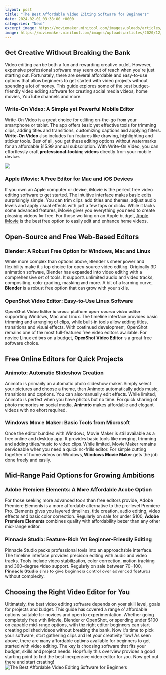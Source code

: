 ```yaml
---
layout: post
title: "The Best Affordable Video Editing Software for Beginners"
date: 2024-02-01 03:38:00 +0000
categories: "News"
excerpt_image: https://moviemaker.minitool.com/images/uploads/articles/2020/12/best-video-editing-software-for-beginners/best-video-editing-software-for-beginners-1.jpg
image: https://moviemaker.minitool.com/images/uploads/articles/2020/12/best-video-editing-software-for-beginners/best-video-editing-software-for-beginners-1.jpg
---
```


## Get Creative Without Breaking the Bank
Video editing can be both a fun and rewarding creative outlet. However, expensive professional software may seem out of reach when you're just starting out. Fortunately, there are several affordable and easy-to-use options that allow beginners to get started with video projects without spending a lot of money. This guide explores some of the best budget-friendly video editing software for creating social media videos, home movies, YouTube channels and more.
### Write-On Video: A Simple yet Powerful Mobile Editor
Write-On Video is a great choice for editing on-the-go from your smartphone or tablet. The app offers basic yet effective tools for trimming clips, adding titles and transitions, customizing captions and applying filters. **Write-On Video** also includes fun features like drawing, highlighting and sticker tools. Best of all, you get these editing options without watermarks for an affordable $15.99 annual subscription. With Write-On Video, you can effortlessly craft **professional-looking videos** directly from your mobile device.

![](https://www.biztechpost.com/wp-content/uploads/2018/01/cova-3.jpg)
### Apple iMovie: A Free Editor for Mac and iOS Devices 
If you own an Apple computer or device, iMovie is the perfect free video editing software to get started. The intuitive interface makes basic edits surprisingly simple. You can trim clips, add titles and themes, adjust audio levels and apply visual effects with just a few taps or clicks. While it lacks some advanced features, iMovie gives you everything you need to create pleasing videos for free. For those working on an Apple budget, [Apple iMovie](https://fistore.mysenprints.com/collection/aleshire) is the best free option to easily edit and enhance home videos.
## Open-Source and Free Web-Based Editors 
### Blender: A Robust Free Option for Windows, Mac and Linux
While more complex than options above, Blender's sheer power and flexibility make it a top choice for open-source video editing. Originally 3D animation software, Blender has expanded into video editing with a comprehensive set of tools. It supports unlimited audio and video tracks, compositing, color grading, masking and more. A bit of a learning curve, **Blender** is a robust free option that can grow with your skills.
### OpenShot Video Editor: Easy-to-Use Linux Software 
OpenShot Video Editor is cross-platform open-source video editor supporting Windows, Mac and Linux. The timeline interface provides basic trimming and arranging of clips, while built-in tools allow adding titles, transitions and visual effects. With continued development, OpenShot remains one of the most full-featured free video editors available. For novice Linux editors on a budget, **OpenShot Video Editor** is a great free software choice.
## Free Online Editors for Quick Projects
### Animoto: Automatic Slideshow Creation
Animoto is primarily an automatic photo slideshow maker. Simply select your pictures and choose a theme, then Animoto automatically adds music, transitions and captions. You can also manually edit effects. While limited, Animoto is perfect when you have photos but no time. For quick sharing of photo memories on social media, **Animoto** makes affordable and elegant videos with no effort required.
### Windows Movie Maker: Basic Tools from Microsoft 
Once the editor bundled with Windows, Movie Maker is still available as a free online and desktop app. It provides basic tools like merging, trimming and adding titles/music to video clips. While limited, Movie Maker remains serviceable when you need a quick no-frills editor. For simple cutting together of home videos on Windows, **Windows Movie Maker** gets the job done freely and easily.
## Mid-Range Paid Options for Growing Ambitions
### Adobe Premiere Elements: A More Affordable Adobe Option
For those seeking more advanced tools than free editors provide, Adobe Premiere Elements is a more affordable alternative to the pro-level Premiere Pro. Elements gives you layered timelines, title creation, audio editing, video effects and basic color correction. Regularly on sale for under $100, **Adobe Premiere Elements** combines quality with affordability better than any other mid-range editor. 
### Pinnacle Studio: Feature-Rich Yet Beginner-Friendly Editing
Pinnacle Studio packs professional tools into an approachable interface. The timeline interface provides precision editing with audio and video tracks. Tools include video stabilization, color correction, motion tracking and 360-degree video support. Regularly on sale between $70-$100, **Pinnacle Studio** aims to give beginners control over advanced features without complexity.
## Choosing the Right Video Editor for You
Ultimately, the best video editing software depends on your skill level, goals for projects and budget. This guide has covered a range of affordable options suitable for novices and open to experimentation. Whether going completely free with iMovie, Blender or OpenShot, or spending under $100 on capable mid-range options, with the right editor beginners can start creating polished videos without breaking the bank.
Now it's time to pick your software, start gathering clips and let your creativity flow!
As seen above, there are many affordable options available for beginners to get started with video editing. The key is choosing software that fits your budget, skills and project needs. Hopefully this overview provides a good starting point to find the best inexpensive video editor for you. Now get out there and start creating!
![The Best Affordable Video Editing Software for Beginners](https://moviemaker.minitool.com/images/uploads/articles/2020/12/best-video-editing-software-for-beginners/best-video-editing-software-for-beginners-1.jpg)